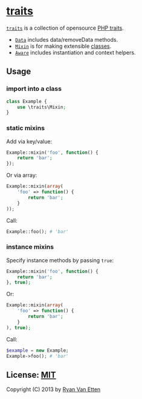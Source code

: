 # [traits](../../)

[`traits`](../../) is a collection of opensource [PHP traits](http://php.net/manual/en/language.oop5.traits.php).

- [`Data`](Data.php) includes data/removeData methods.
- [`Mixin`](Mixin.php) is for making extensible [classes](http://php.net/manual/en/language.oop5.php).
- [`Aware`](Aware.php) includes instantiation and context helpers.

## Usage 

### import into a class

```php
class Example {
    use \traits\Mixin;
}
```

### static mixins

Add via key/value:

```php
Example::mixin('foo', function() {
    return 'bar';
});
```

Or via array:

```php
Example::mixin(array(
    'foo' => function() {
        return 'bar';
    }
));
```

Call:

```php
Example::foo(); # 'bar'
```

### instance mixins

Specify instance methods by passing `true`:

```php
Example::mixin('foo', function() {
    return 'bar';
}, true);
```

Or:

```php
Example::mixin(array(
    'foo' => function() {
        return 'bar';
    }
), true);
```

Call:

```php 
$example = new Example;
Example->foo(); # 'bar'
```

## License: [MIT](http://opensource.org/licenses/MIT)

Copyright (C) 2013 by [Ryan Van Etten](https://github.com/ryanve)